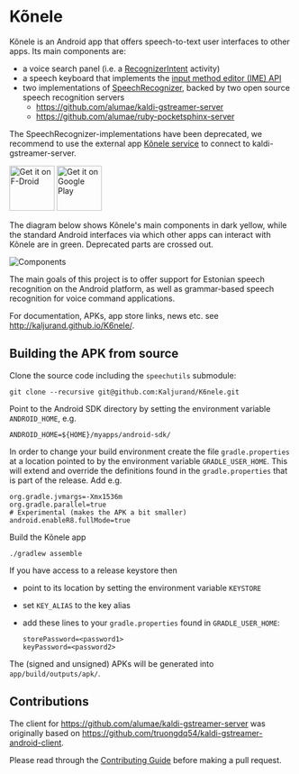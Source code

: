 Kõnele
======

Kõnele is an Android app that offers speech-to-text user interfaces to other apps.
Its main components are:

  - a voice search panel (i.e. a [RecognizerIntent](http://developer.android.com/reference/android/speech/RecognizerIntent.html) activity)
  - a speech keyboard that implements the [input method editor (IME) API](http://developer.android.com/reference/android/inputmethodservice/InputMethodService.html)
  - two implementations of [SpeechRecognizer](http://developer.android.com/reference/android/speech/SpeechRecognizer.html), backed by two open source speech recognition servers
    - <https://github.com/alumae/kaldi-gstreamer-server>
    - <https://github.com/alumae/ruby-pocketsphinx-server>

The SpeechRecognizer-implementations have been deprecated, we recommend to use the external app
[Kõnele service](https://github.com/Kaljurand/K6nele-service) to connect to kaldi-gstreamer-server.

[<img src="https://fdroid.gitlab.io/artwork/badge/get-it-on.png"
     alt="Get it on F-Droid"
     height="80">](https://f-droid.org/packages/ee.ioc.phon.android.speak/)
[<img src="https://play.google.com/intl/en_us/badges/images/generic/en-play-badge.png"
     alt="Get it on Google Play"
     height="80">](https://play.google.com/store/apps/details?id=ee.ioc.phon.android.speak)

The diagram below shows Kõnele's main components in dark yellow, while the standard Android interfaces via which other apps can interact with Kõnele are in green. Deprecated parts are crossed out.

![Components](https://rawgithub.com/Kaljurand/K6nele/master/docs/components.dot.svg)

The main goals of this project is to offer support for Estonian speech recognition on the
Android platform, as well as grammar-based speech recognition for voice command applications.

For documentation, APKs, app store links, news etc. see <http://kaljurand.github.io/K6nele/>.


Building the APK from source
----------------------------

Clone the source code including the `speechutils` submodule:

    git clone --recursive git@github.com:Kaljurand/K6nele.git


Point to the Android SDK directory by setting the environment variable
`ANDROID_HOME`, e.g.

    ANDROID_HOME=${HOME}/myapps/android-sdk/

In order to change your build environment create the file `gradle.properties`
at a location pointed to by the environment variable `GRADLE_USER_HOME`.
This will extend and override the definitions found in the `gradle.properties`
that is part of the release. Add e.g.

    org.gradle.jvmargs=-Xmx1536m
    org.gradle.parallel=true
    # Experimental (makes the APK a bit smaller)
    android.enableR8.fullMode=true

Build the Kõnele app

    ./gradlew assemble


If you have access to a release keystore then

  - point to its location by setting the environment variable `KEYSTORE`
  - set `KEY_ALIAS` to the key alias
  - add these lines to your `gradle.properties` found in `GRADLE_USER_HOME`:

        storePassword=<password1>
        keyPassword=<password2>


The (signed and unsigned) APKs will be generated into `app/build/outputs/apk/`.


Contributions
-------------

The client for <https://github.com/alumae/kaldi-gstreamer-server>
was originally based on <https://github.com/truongdq54/kaldi-gstreamer-android-client>.

Please read through the [Contributing Guide](CONTRIBUTING.md) before making a pull request.
